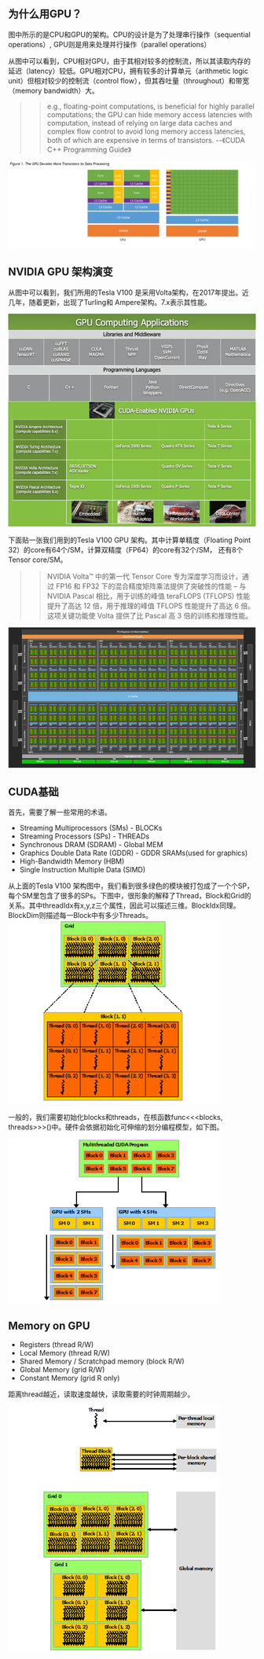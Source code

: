 ## 为什么用GPU？

图中所示的是CPU和GPU的架构。CPU的设计是为了处理串行操作（sequential operations）, GPU则是用来处理并行操作（parallel operations）

从图中可以看到，CPU相对GPU，由于其相对较多的控制流，所以其读取内存的延迟（latency）较低。GPU相对CPU，拥有较多的计算单元（arithmetic logic unit）但相对较少的控制流（control flow），但其吞吐量（throughout）和带宽（memory bandwidth）大。

>>e.g., floating-point computations, is beneficial for highly parallel computations; the GPU can hide memory access latencies with computation, instead of relying on large data caches and complex flow control to avoid long memory access latencies, both of which are expensive in terms of transistors.
--《CUDA C++ Programming Guide》

![](./IMG/Snipaste_2021-10-24_18-51-10.png)

## NVIDIA GPU 架构演变

从图中可以看到，我们所用的Tesla V100 是采用Volta架构，在2017年提出。近几年，随着更新，出现了Turling和 Ampere架构。7.x表示其性能。

![](./IMG/gpu-computing-applications.png)

下面贴一张我们用到的Tesla V100 GPU 架构。其中计算单精度（Floating Point 32）的core有64个/SM，计算双精度（FP64）的core有32个/SM， 还有8个Tensor core/SM。
>> NVIDIA Volta™ 中的第一代 Tensor Core 专为深度学习而设计，通过 FP16 和 FP32 下的混合精度矩阵乘法提供了突破性的性能 – 与 NVIDIA Pascal 相比，用于训练的峰值 teraFLOPS (TFLOPS) 性能提升了高达 12 倍，用于推理的峰值 TFLOPS 性能提升了高达 6 倍。这项关键功能使 Volta 提供了比 Pascal 高 3 倍的训练和推理性能。

![](IMG/NVIDIA-Volta-GV100-1000x569.png)

## CUDA基础

首先，需要了解一些常用的术语。

- Streaming Multiprocessors (SMs) - BLOCKs
- Streaming Processors (SPs) - THREADs
- Synchronous DRAM (SDRAM) - Global MEM
- Graphics Double Data Rate (GDDR) - GDDR SRAMs(used for graphics)
- High-Bandwidth Memory (HBM)
- Single Instruction Multiple Data (SIMD)

从上面的Tesla V100 架构图中，我们看到很多绿色的模块被打包成了一个个SP，每个SM里包含了很多的SPs。下图中，很形象的解释了Thread，Block和Grid的关系。其中threadIdx有x,y,z三个属性，因此可以描述三维。BlockIdx同理。BlockDim则描述每一Block中有多少Threads。
![](./IMG/grid-of-thread-blocks.png)

一般的，我们需要初始化blocks和threads，在核函数func<<<blocks, threads>>>()中。硬件会依据初始化可伸缩的划分编程模型，如下图。

![](./IMG/automatic-scalability.png)

## Memory on GPU

- Registers (thread R/W)
- Local Memory (thread R/W)
- Shared Memory / Scratchpad memory (block R/W)
- Global Memory (grid R/W)
- Constant Memory (grid R only)

距离thread越近，读取速度越快，读取需要的时钟周期越少。

![](./IMG/memory-hierarchy.png)